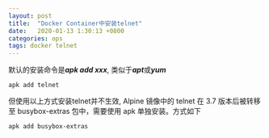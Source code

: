 ```yaml
---
layout: post
title:  "Docker Container中安装telnet"
date:   2020-01-13 1:30:13 +0800
categories: ops
tags: docker telnet
---
```


默认的安装命令是***apk add xxx***, 类似于***apt***或***yum***

```shell script
apk add telnet
```

但使用以上方式安装telnet并不生效, Alpine 镜像中的 telnet 在 3.7 版本后被转移至 busybox-extras 包中，需要使用 apk 单独安装。方式如下

```shell script
apk add busybox-extras
```
